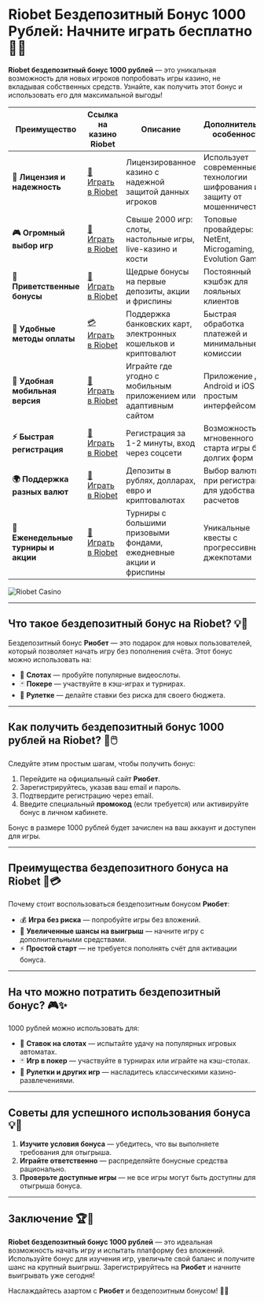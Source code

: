# Riobet Бездепозитный Бонус 1000 Рублей: Начните играть бесплатно 🎁💎

**Riobet бездепозитный бонус 1000 рублей** — это уникальная возможность для новых игроков попробовать игры казино, не вкладывая собственных средств. Узнайте, как получить этот бонус и использовать его для максимальной выгоды!

| **Преимущество**                      | **Ссылка на казино Riobet**                | **Описание**                                       | **Дополнительные особенности**                     |
|----------------------------------------|--------------------------------------------|--------------------------------------------------|--------------------------------------------------|
| **🎰 Лицензия и надежность**           | [💎 Играть в Riobet](https://brandplay.link/7xBLTPyj) | Лицензированное казино с надежной защитой данных игроков | Использует современные технологии шифрования и защиту от мошенничества |
| **🎮 Огромный выбор игр**              | [🎉 Играть в Riobet](https://brandplay.link/7xBLTPyj) | Свыше 2000 игр: слоты, настольные игры, live-казино и кости | Топовые провайдеры: NetEnt, Microgaming, Evolution Gaming |
| **🎁 Приветственные бонусы**          | [🎯 Играть в Riobet](https://brandplay.link/7xBLTPyj) | Щедрые бонусы на первые депозиты, акции и фриспины | Постоянный кэшбэк для лояльных клиентов |
| **💸 Удобные методы оплаты**           | [💳 Играть в Riobet](https://brandplay.link/7xBLTPyj) | Поддержка банковских карт, электронных кошельков и криптовалют | Быстрая обработка платежей и минимальные комиссии |
| **📱 Удобная мобильная версия**        | [🚀 Играть в Riobet](https://brandplay.link/7xBLTPyj) | Играйте где угодно с мобильным приложением или адаптивным сайтом | Приложение для Android и iOS с простым интерфейсом |
| **⚡ Быстрая регистрация**             | [🔑 Играть в Riobet](https://brandplay.link/7xBLTPyj) | Регистрация за 1-2 минуты, вход через соцсети | Возможность мгновенного старта игры без долгих форм |
| **🌍 Поддержка разных валют**          | [💸 Играть в Riobet](https://brandplay.link/7xBLTPyj) | Депозиты в рублях, долларах, евро и криптовалютах | Выбор валюты при регистрации для удобства расчетов |
| **🏅 Еженедельные турниры и акции**    | [🎲 Играть в Riobet](https://brandplay.link/7xBLTPyj) | Турниры с большими призовыми фондами, ежедневные акции и фриспины | Уникальные квесты с прогрессивными джекпотами |

![Riobet Casino](https://www.bragazeta.ru/wp-content/uploads/2023/06/riobet1.webp)

---

## Что такое бездепозитный бонус на Riobet? 💡🎰

Бездепозитный бонус **Риобет** — это подарок для новых пользователей, который позволяет начать игру без пополнения счёта. Этот бонус можно использовать на:

- 🎲 **Слотах** — пробуйте популярные видеослоты.
- 🃏 **Покере** — участвуйте в кэш-играх и турнирах.
- 🎡 **Рулетке** — делайте ставки без риска для своего бюджета.

---

## Как получить бездепозитный бонус 1000 рублей на Riobet? 🚀🖱️

Следуйте этим простым шагам, чтобы получить бонус:

1. Перейдите на официальный сайт **Риобет**.
2. Зарегистрируйтесь, указав ваш email и пароль.
3. Подтвердите регистрацию через email.
4. Введите специальный **промокод** (если требуется) или активируйте бонус в личном кабинете.

Бонус в размере 1000 рублей будет зачислен на ваш аккаунт и доступен для игры.

---

## Преимущества бездепозитного бонуса на Riobet 🌟💳

Почему стоит воспользоваться бездепозитным бонусом **Риобет**:

- 💰 **Игра без риска** — попробуйте игры без вложений.
- 🎁 **Увеличенные шансы на выигрыш** — начните игру с дополнительными средствами.
- ⚡ **Простой старт** — не требуется пополнять счёт для активации бонуса.

---

## На что можно потратить бездепозитный бонус? 🎮✨

1000 рублей можно использовать для:

- 🎰 **Ставок на слотах** — испытайте удачу на популярных игровых автоматах.
- 🃏 **Игр в покер** — участвуйте в турнирах или играйте на кэш-столах.
- 🎡 **Рулетки и других игр** — насладитесь классическими казино-развлечениями.

---

## Советы для успешного использования бонуса 💡🎯

1. **Изучите условия бонуса** — убедитесь, что вы выполняете требования для отыгрыша.
2. **Играйте ответственно** — распределяйте бонусные средства рационально.
3. **Проверьте доступные игры** — не все игры могут быть доступны для отыгрыша бонуса.

---

## Заключение 🏆🎉

**Riobet бездепозитный бонус 1000 рублей** — это идеальная возможность начать игру и испытать платформу без вложений. Используйте бонус для изучения игр, увеличьте свой баланс и получите шанс на крупный выигрыш. Зарегистрируйтесь на **Риобет** и начните выигрывать уже сегодня!

Наслаждайтесь азартом с **Риобет** и бездепозитным бонусом! 🎁🌟
